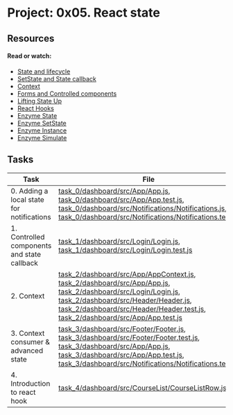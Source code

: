 # Project: 0x05. React state

## Resources

#### Read or watch:

* [State and lifecycle](https://intranet.alxswe.com/rltoken/rL2YOlSKI2HlcenyNz5cqQ)
* [SetState and State callback](https://intranet.alxswe.com/rltoken/AeohbCmE3m-m-xgABFWgIA)
* [Context](https://intranet.alxswe.com/rltoken/SZ1mD7nEblEVUPrrN6SrRA)
* [Forms and Controlled components](https://intranet.alxswe.com/rltoken/lBhcM3C1FOwY7uGYyNMclg)
* [Lifting State Up](https://intranet.alxswe.com/rltoken/iZ1dULJUZE85Lh0-yTSpYg)
* [React Hooks](https://intranet.alxswe.com/rltoken/4lSNYIQ67BkW53J7kGCccQ)
* [Enzyme State](https://intranet.alxswe.com/rltoken/rSRoY2jGlahlH8KkZDWK0w)
* [Enzyme SetState](https://intranet.alxswe.com/rltoken/D9kg4M6VVxAga9-iJVgsYg)
* [Enzyme Instance](https://intranet.alxswe.com/rltoken/wqn34UANx7UE2nkolU-ntg)
* [Enzyme Simulate](https://intranet.alxswe.com/rltoken/GdM5eK75XXsl1EVqAJ4q5w)
## Tasks

| Task | File |
| ---- | ---- |
| 0. Adding a local state for notifications | [task_0/dashboard/src/App/App.js](./task_0/dashboard/src/App/App.js), [task_0/dashboard/src/App/App.test.js](./task_0/dashboard/src/App/App.test.js), [task_0/dashboard/src/Notifications/Notifications.js](./task_0/dashboard/src/Notifications/Notifications.js), [task_0/dashboard/src/Notifications/Notifications.test.js](./task_0/dashboard/src/Notifications/Notifications.test.js) |
| 1. Controlled components and state callback | [task_1/dashboard/src/Login/Login.js](./task_1/dashboard/src/Login/Login.js), [task_1/dashboard/src/Login/Login.test.js](./task_1/dashboard/src/Login/Login.test.js) |
| 2. Context | [task_2/dashboard/src/App/AppContext.js](./task_2/dashboard/src/App/AppContext.js), [task_2/dashboard/src/App/App.js](./task_2/dashboard/src/App/App.js), [task_2/dashboard/src/Login/Login.js](./task_2/dashboard/src/Login/Login.js), [task_2/dashboard/src/Header/Header.js](./task_2/dashboard/src/Header/Header.js), [task_2/dashboard/src/Header/Header.test.js](./task_2/dashboard/src/Header/Header.test.js), [task_2/dashboard/src/App/App.test.js](./task_2/dashboard/src/App/App.test.js) |
| 3. Context consumer & advanced state | [task_3/dashboard/src/Footer/Footer.js](./task_3/dashboard/src/Footer/Footer.js), [task_3/dashboard/src/Footer/Footer.test.js](./task_3/dashboard/src/Footer/Footer.test.js), [task_3/dashboard/src/App/App.js](./task_3/dashboard/src/App/App.js), [task_3/dashboard/src/App/App.test.js](./task_3/dashboard/src/App/App.test.js), [task_3/dashboard/src/Notifications/Notifications.test.js](./task_3/dashboard/src/Notifications/Notifications.test.js) |
| 4. Introduction to react hook | [task_4/dashboard/src/CourseList/CourseListRow.js](./task_4/dashboard/src/CourseList/CourseListRow.js) |
